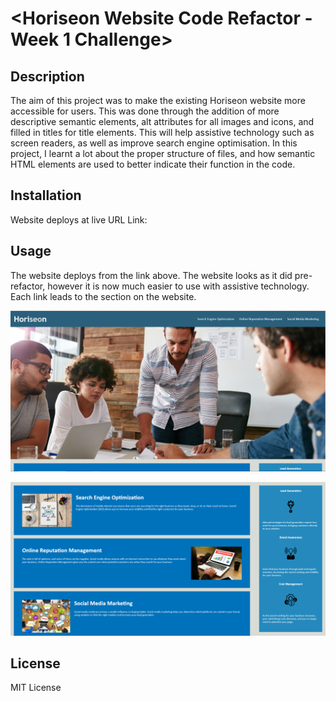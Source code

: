 # <Horiseon Website Code Refactor - Week 1 Challenge>

## Description

The aim of this project was to make the existing Horiseon website more accessible for users. This was done through the addition of more descriptive semantic elements, alt attributes for all images and icons, and filled in titles for title elements. This will help assistive technology such as screen readers, as well as improve search engine optimisation. In this project, I learnt a lot about the proper structure of files, and how semantic HTML elements are used to better indicate their function in the code. 

## Installation

Website deploys at live URL
Link: 

## Usage

The website deploys from the link above. The website looks as it did pre-refactor, however it is now much easier to use with assistive technology.
Each link leads to the section on the website. 

![Picture of the first section of Horiseon website](assets/images/horiseon1.PNG)

![Picture of the second section of Horiseon website](assets/images/horiseon2.PNG)

## License

MIT License


